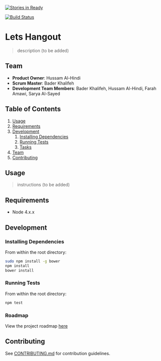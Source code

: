 [![Stories in Ready](https://badge.waffle.io/tech-crunch/lets-hangout.png?label=ready&title=Ready)](https://waffle.io/tech-crunch/lets-hangout)

[![Build Status](https://travis-ci.org/tech-crunch/lets-hangout.svg?branch=master)](https://travis-ci.org/tech-crunch/lets-hangout)

# Lets Hangout

> description (to be added)

## Team

  - __Product Owner__: Hussam Al-Hindi
  - __Scrum Master__: Bader Khalifeh
  - __Development Team Members__: Bader Khalifeh, Hussam Al-Hindi, Farah Amawi, Sarya Al-Sayed

## Table of Contents

1. [Usage](#Usage)
1. [Requirements](#requirements)
1. [Development](#development)
    1. [Installing Dependencies](#installing-dependencies)
    1. [Running Tests](#running-tests)
    1. [Tasks](#tasks)
1. [Team](#team)
1. [Contributing](#contributing)

## Usage

>  instructions (to be added)

## Requirements

- Node 4.x.x

## Development

### Installing Dependencies

From within the root directory:

```sh
sudo npm install -g bower
npm install
bower install
```

### Running Tests

From within the root directory:

```sh
npm test
```

### Roadmap

View the project roadmap [here](LINK_TO_PROJECT_ISSUES)


## Contributing

See [CONTRIBUTING.md](CONTRIBUTING.md) for contribution guidelines.

